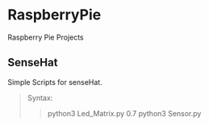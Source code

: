 # RaspberryPie
Raspberry Pie Projects

## SenseHat
Simple Scripts for senseHat.
> Syntax:
>> python3 Led_Matrix.py 0.7
>> python3 Sensor.py

